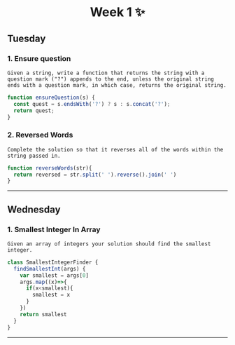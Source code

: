 <h1 align="center">Week 1 ✨</h1>

## Tuesday
### 1. Ensure question
``Given a string, write a function that returns the string with a question mark ("?") appends to the end,
unless the original string ends with a question mark, in which case, returns the original string.``
```js
function ensureQuestion(s) {
  const quest = s.endsWith('?') ? s : s.concat('?');
  return quest;
}
```

### 2. Reversed Words
``Complete the solution so that it reverses all of the words within the string passed in.``
```js
function reverseWords(str){
  return reversed = str.split(' ').reverse().join(' ')
}
```
___
## Wednesday
### 1. Smallest Integer In Array
``Given an array of integers your solution should find the smallest integer.``
```js
class SmallestIntegerFinder {
  findSmallestInt(args) {
    var smallest = args[0]
    args.map((x)=>{
      if(x<smallest){
        smallest = x
      }
    })
    return smallest
  }
}
```
___
